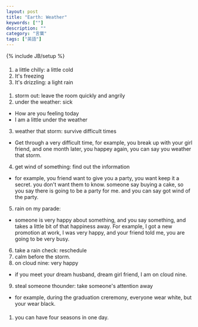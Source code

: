 ```yaml
---
layout: post
title: "Earth: Weather"
keywords: [""]
description: ""
category: "言葉"
tags: ["英語"]
---
```

{% include JB/setup %}

####
1. a little chilly: a little cold
2. It's freezing
3. It's drizzling: a light rain 



####
1. storm out: leave the room quickly and angrily
2. under the weather: sick
- How are you feeling today
- I am a little under the weather
3. weather that storm: survive difficult times
- Get through a very difficult time, for example, you break up with your girl
  friend, and one month later, you happey again, you can say you weather that
  storm.
4. get wind of something: find out the information
- for example, you friend want to give you a party, you want keep it a secret.
  you don't want them to know. someone say buying a cake, so you say there is
  going to be a party for me. and you can say got wind of the party.
5. rain on my parade:
- someone is very happy about something, and you say something, and takes a
  little bit of that happiness away. For example, I got a new promotion at work,
  I was very happy, and your friend told me, you are going to be very busy.

6. take a rain check: reschedule
7. calm before the storm.
8. on cloud nine: very happy
- if you meet your dream husband, dream girl friend, I am on cloud nine.
9. steal someone thounder: take someone's attention away
- for example, during the graduation creremony, everyone wear white, but your
  wear black.

####
1. you can have four seasons in one day.


